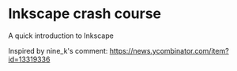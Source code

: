 # Inkscape crash course

A quick introduction to Inkscape

Inspired by nine_k's comment: https://news.ycombinator.com/item?id=13319336
